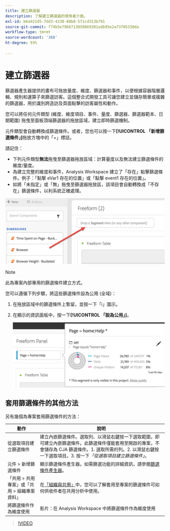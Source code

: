 ```yaml
---
title: 建立篩選器
description: 了解建立篩選器的使用者介面。
exl-id: b6a921d5-7dd3-4230-88b8-5f1cd313b791
source-git-commit: f74b5e79b6713050869301adb95e2a73705330da
workflow-type: tm+mt
source-wordcount: '368'
ht-degree: 93%

---
```


# 建立篩選器

篩選器產生器提供的畫布可拖放量度、維度、篩選器和事件，以便根據容器階層邏輯、規則和運算子來篩選訪客。這個整合式開發工具可讓您建立並儲存簡單或複雜的篩選器，用於識別跨造訪及頁面點擊的訪客屬性和動作。

您可以將任何元件類型 (維度、維度項目、事件、量度、篩選器、篩選器範本、日期範圍) 拖曳至面板頂端篩選器的拖放區域，建立即時篩選機制。

元件類型會自動轉換成篩選條件。或者，您也可以按一下&#x200B;**[!UICONTROL 「新增篩選條件」]**&#x200B;拖放方塊中的「+」標誌。

請記住：

* 下列元件類型&#x200B;**無法**&#x200B;拖曳至篩選器拖放區域：計算量度以及無法建立篩選條件的維度/量度。
* 為建立完整的維度和事件，Analysis Workspace 建立了「存在」點擊篩選條件。例子：「點撃 eVar1 存在的位置」或「點撃 event1 存在的位置」。
* 如將「未指定」或「無」拖曳至篩選器拖放區，該項目會自動轉換成「不存在」篩選條件，以利系統正確處理。

![](assets/segment-dropzone.png)

>[!NOTE]
>
>此為專案內部專用的篩選條件建立方式。

您可以遵循下列步驟，將這些篩選條件設為公用 (全域)：

1. 在拖放區域中的篩選條件上暫留，並按一下「i」圖示。
1. 在顯示的資訊面板中，按一下&#x200B;**[!UICONTROL 「設為公用」]**。

   ![](assets/segment-info.png)

## 套用篩選條件的其他方法

另有幾個為專案套用篩選條件的方法：

| 動作 | 說明 |
|--- |--- |
| 從選取項目建立篩選條件 | 建立內嵌篩選條件。選取列、以滑鼠右鍵按一下選取範圍，即可建立內嵌篩選條件。此篩選條件僅能套用至開啟的專案，不會儲存為 CJA 篩選條件。1. 選取所需的列。2. 以滑鼠右鍵按一下選取項目。3. 按一下&#x200B;*「從選取項目建立篩選條件」*。 |
| 元件 > 新增篩選條件 | 顯示篩選條件產生器。如需篩選功能的詳細資訊，請參閱[篩選條件產生器](https://experienceleague.adobe.com/docs/analytics/components/segmentation/segmentation-workflow/seg-build.html)。 |
| 「共用 > 共用專案」或「共用 > 組織專案資料」 | 在[「組織與共用」](https://experienceleague.adobe.com/docs/analytics/analyze/analysis-workspace/curate-share/curate.html#concept_4A9726927E7C44AFA260E2BB2721AFC6)中，您可以了解套用至專案的篩選條件可如何供收件者在共用分析中使用。 |
| 將篩選條件作為維度使用 | 影片：在 Analysis Workspace 中將篩選條件作為維度使用 |

>[!VIDEO](https://video.tv.adobe.com/v/23974)

